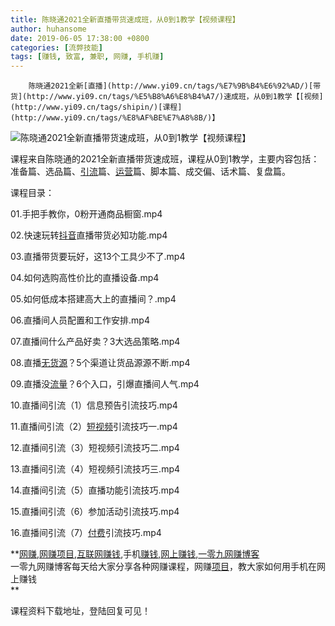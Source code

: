 ```yaml
---
title: 陈晓通2021全新直播带货速成班，从0到1教学【视频课程】
author: huhansome
date: 2019-06-05 17:38:00 +0800
categories: [流弊技能]
tags: [赚钱, 致富, 兼职, 网赚, 手机赚]
---
```



        陈晓通2021全新[直播](http://www.yi09.cn/tags/%E7%9B%B4%E6%92%AD/)[带货](http://www.yi09.cn/tags/%E5%B8%A6%E8%B4%A7/)速成班，从0到1教学【[视频](http://www.yi09.cn/tags/shipin/)[课程](http://www.yi09.cn/tags/%E8%AF%BE%E7%A8%8B/)】

![陈晓通2021全新直播带货速成班，从0到1教学【视频课程】](http://www.yi09.cn/zb_users/upload/2021/08/20210813100035162882003568912.jpeg)

课程来自陈晓通的2021全新直播带货速成班，课程从0到1教学，主要内容包括：准备篇、选品篇、[引流](http://www.yi09.cn/tags/%E5%BC%95%E6%B5%81/)篇、[运营](http://www.yi09.cn/tags/%E8%BF%90%E8%90%A5/)篇、脚本篇、成交偏、话术篇、复盘篇。

  

课程目录：

  

01.手把手教你，0粉开通商品橱窗.mp4

  

02.快速玩转[抖音](http://www.yi09.cn/tags/%E6%8A%96%E9%9F%B3/)直播带货必知功能.mp4

  

03.直播带货要玩好，这13个工具少不了.mp4

  

04.如何选购高性价比的直播设备.mp4

  

05.如何低成本搭建高大上的直播间？.mp4

  

06.直播间人员配置和工作安排.mp4

  

07.直播间什么产品好卖？3大选品策略.mp4

  

08.直播[无货源](http://www.yi09.cn/tags/%E6%97%A0%E8%B4%A7%E6%BA%90/)？5个渠道让货品源源不断.mp4

  

09.直播没[流量](http://www.yi09.cn/tags/%E6%B5%81%E9%87%8F/)？6个入口，引爆直播间人气.mp4

  

10.直播间引流（1）信息预告引流技巧.mp4

  

11.直播间引流（2）[短视频](http://www.yi09.cn/tags/%E7%9F%AD%E8%A7%86%E9%A2%91/)引流技巧一.mp4

  

12.直播间引流（3）短视频引流技巧二.mp4

  

13.直播间引流（4）短视频引流技巧三.mp4

  

14.直播间引流（5）直播功能引流技巧.mp4

  

15.直播间引流（6）参加活动引流技巧.mp4

  

16.直播间引流（7）[付费](http://www.yi09.cn/tags/fufei/)引流技巧.mp4

  

  

**[网赚](http://www.yi09.cn/tags/%E7%BD%91%E8%B5%9A/),[网赚项目](http://www.yi09.cn/tags/%E7%BD%91%E8%B5%9A%E9%A1%B9%E7%9B%AE/),[互联网赚钱](http://www.yi09.cn/tags/%E4%BA%92%E8%81%94%E7%BD%91%E8%B5%9A%E9%92%B1/),手机[赚钱](http://www.yi09.cn/tags/%E8%B5%9A%E9%92%B1/),[网上赚钱](http://www.yi09.cn/tags/%E7%BD%91%E4%B8%8A%E8%B5%9A%E9%92%B1/),[一零九网赚博客](http://www.yi09.cn/tags/%E4%B8%80%E9%9B%B6%E4%B9%9D%E7%BD%91%E8%B5%9A%E5%8D%9A%E5%AE%A2/)  
一零九网赚博客每天给大家分享各种网赚课程，网赚[项目](http://www.yi09.cn/tags/%E9%A1%B9%E7%9B%AE/)，教大家如何用手机在网上赚钱  
**  
  
  

课程资料下载地址，登陆回复可见！

